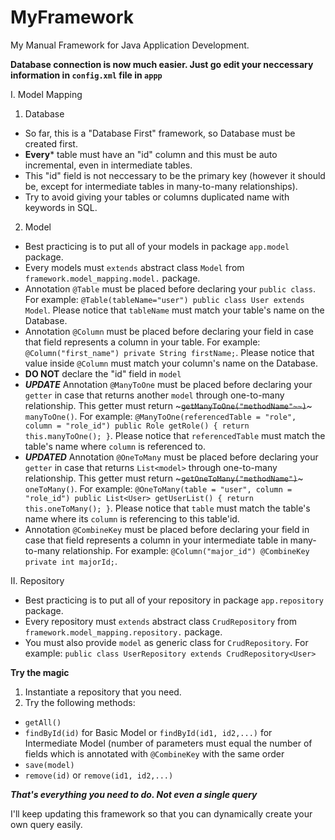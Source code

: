 # MyFramework
My Manual Framework for Java Application Development.

**Database connection is now much easier. Just go edit your neccessary information in ```config.xml``` file in ```appp```**

I. Model Mapping
1. Database
- So far, this is a "Database First" framework, so Database must be created first.
- **Every*** table must have an "id" column and this must be auto incremental, even in intermediate tables.
- This "id" field is not neccessary to be the primary key (however it should be, except for intermediate tables in many-to-many relationships).
- Try to avoid giving your tables or columns duplicated name with keywords in SQL.
2. Model
- Best practicing is to put all of your models in package ```app.model``` package.
- Every models must ```extends``` abstract class ```Model``` from ```framework.model_mapping.model.``` package.
- Annotation ```@Table``` must be placed before declaring your ```public class```. For example:
      ```
      @Table(tableName="user")
      public class User extends Model
      ```. Please notice that ```tableName``` must match your table's name on the Database.
- Annotation ```@Column``` must be placed before declaring your field in case that field represents a column in your table. For example:
      ```
      @Column("first_name")
      private String firstName;
      ```. Please notice that value inside ```@Column``` must match your column's name on the Database.
- **DO NOT** declare the "id" field in ```model```      
- ***UPDATE*** Annotation ```@ManyToOne``` must be placed before declaring your ```getter``` in case that returns another ```model``` through one-to-many relationship. This getter must return ~~~```getManyToOne("methodName"~~)```~~~ ```manyToOne()```. For example:
      ```
      @ManyToOne(referencedTable = "role", column = "role_id")
      public Role getRole() {
        return this.manyToOne();
      }
      ```. Please notice that ```referencedTable``` must match the table's name where ```column``` is referenced to.
 - ***UPDATED*** Annotation ```@OneToMany``` must be placed before declaring your ```getter``` in case that returns  ```List<model>``` through one-to-many relationship. This getter must return ~~~```getOneToMany("methodName")```~~~ ```oneToMany()```. For example:
       ```
       @OneToMany(table = "user", column = "role_id")
       public List<User> getUserList() {
         return this.oneToMany();
       }
      ```. Please notice that ```table``` must match the table's name where its ```column``` is referencing to this table'id.
 - Annotation ```@CombineKey```  must be placed before declaring your field in case that field represents a column in your intermediate table in many-to-many relationship. For example:
       ```
       @Column("major_id")
       @CombineKey
       private int majorId;
       ```.       
       
 II. Repository
 - Best practicing is to put all of your repository in package ```app.repository``` package.
 - Every repository must ```extends``` abstract class ```CrudRepository``` from ```framework.model_mapping.repository.``` package.
 - You must also provide ```model``` as generic class for ```CrudRepository```. For example:
       ```
      public class UserRepository extends CrudRepository<User>
       ```
       
 **Try the magic**      
 1. Instantiate a repository that you need.
 2. Try the following methods:
   - ```getAll()```
   - ```findById(id)``` for Basic Model or ```findById(id1, id2,...)``` for Intermediate Model (number of parameters must equal the number of fields which is annotated with ```@CombineKey``` with the same order
   - ```save(model)```
   - ```remove(id)``` or ```remove(id1, id2,...)```
   
 ***That's everything you need to do. Not even a single query***
 
 I'll keep updating this framework so that you can dynamically create your own query easily.  
